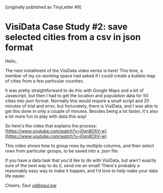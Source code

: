 [originally published as TinyLetter #9]

# VisiData Case Study #2: save selected cities from a csv in json format

Hello,

The next installment of the VisiData video series is here!  This time, a member of my co-working space had asked if I could create a bubble map of cities from a few particular counties.

It was pretty straightforward to do this with Google Maps and a bit of Javascript, but then I had to get the location and population data for 50 cities into json format.  Normally this would require a small script and 20 minutes of trial and error, but fortunately, there is VisiData, and I was able to get this done in only a couple of minutes.  Besides being a lot faster, it's also a lot more fun to play with data this way!

So here's the video that explains the process:  [https://www.youtube.com/watch?v=j0qn8OIiV-w](https://www.youtube.com/watch?v=j0qn8OIiV-w)

This video shows how to group rows by multiple columns, and then select rows from particular groups, to be saved into a .json file.

If you have a data task that you'd like to do with VisiData, but aren't exactly sure of the best way to do it, send me an email!  There's probably a reasonably easy way to make it happen, and I'd love to help make your data life easier.

Cheers,
Saul
vd@saul.pw
